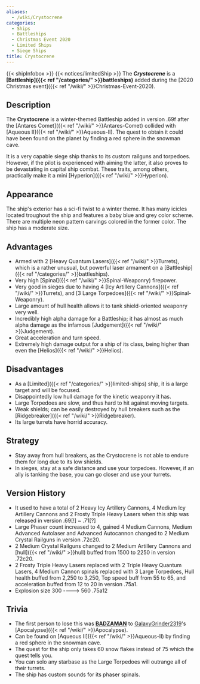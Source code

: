 ```yaml
---
aliases:
  - /wiki/Crystocrene
categories:
  - Ships
  - Battleships
  - Christmas Event 2020
  - Limited Ships
  - Siege Ships
title: Crystocrene
---
```


{{< shipInfobox >}} {{< notices/limitedShip >}} The **_Crystocrene_** is a **[Battleship]({{< ref "/categories/" >}}battleships)** added during the [2020 Christmas event]({{< ref "/wiki/" >}}Christmas-Event-2020).

## Description

The **Crystocrene** is a winter-themed Battleship added in version .69f after the [Antares Comet]({{< ref "/wiki/" >}}Antares-Comet) collided with [Aqueous II]({{< ref "/wiki/" >}}Aqueous-II). The quest to obtain it could have been found on the planet by finding a red sphere in the snowman cave.

It is a very capable siege ship thanks to its custom railguns and torpedoes. However, if the pilot is experienced with aiming the latter, it also proves to be devastating in capital ship combat. These traits, among others, practically make it a mini [Hyperion]({{< ref "/wiki/" >}}Hyperion).

## Appearance

The ship's exterior has a sci-fi twist to a winter theme. It has many icicles located troughout the ship and features a baby blue and grey color scheme. There are multiple neon pattern carvings colored in the former color. The ship has a moderate size.

## Advantages

- Armed with 2 [Heavy Quantum Lasers]({{< ref "/wiki/" >}}Turrets), which is a rather unusual, but powerful laser armament on a [Battleship]({{< ref "/categories/" >}}battleships).
- Very high [Spinal]({{< ref "/wiki/" >}}Spinal-Weaponry) firepower.
- Very good in sieges due to having 4 [Icy Artillery Cannons]({{< ref "/wiki/" >}}Turrets), and [3 Large Torpedoes]({{< ref "/wiki/" >}}Spinal-Weaponry).
- Large amount of hull health allows it to tank shield-oriented weaponry very well.
- Incredibly high alpha damage for a Battleship; it has almost as much alpha damage as the infamous [Judgement]({{< ref "/wiki/" >}}Judgement).
- Great acceleration and turn speed.
- Extremely high damage output for a ship of its class, being higher than even the [Helios]({{< ref "/wiki/" >}}Helios).

## Disadvantages

- As a [Limited]({{< ref "/categories/" >}}limited-ships) ship, it is a large target and will be focused.
- Disappointedly low hull damage for the kinetic weaponry it has.
- Large Torpedoes are slow, and thus hard to hit against moving targets.
- Weak shields; can be easily destroyed by hull breakers such as the [Ridgebreaker]({{< ref "/wiki/" >}}Ridgebreaker).
- Its large turrets have horrid accuracy.

## Strategy

- Stay away from hull breakers, as the Crystocrene is not able to endure them for long due to its low shields.
- In sieges, stay at a safe distance and use your torpedoes. However, if an ally is tanking the base, you can go closer and use your turrets.

## Version History

- It used to have a total of 2 Heavy Icy Artillery Cannons, 4 Medium Icy Artillery Cannons and 2 Frosty Triple Heavy Lasers when this ship was released in version .69[!] ~ .71[?]
- Large Phaser count increased to 4, gained 4 Medium Cannons, Medium Advanced Autolaser and Advanced Autocannon changed to 2 Medium Crystal Railguns in version .72c20.
- 2 Medium Crystal Railguns changed to 2 Medium Artillery Cannons and [hull]({{< ref "/wiki/" >}}hull) buffed from 1500 to 2250 in version .72c20.
- 2 Frosty Triple Heavy Lasers replaced with 2 Triple Heavy Quantum Lasers, 4 Medium Cannon spinals replaced with 3 Large Torpedoes, Hull health buffed from 2,250 to 3,250, Top speed buff from 55 to 65, and acceleration buffed from 12 to 20 in version .75a1.
- Explosion size 300 ----> 560 .75a12

## Trivia

- The first person to lose this was [**BADZAMAN**](https://www.roblox.com/users/462328151/profile) to [GalaxyGrinder2319](https://www.roblox.com/users/1006192836/profile)'s [Apocalypse]({{< ref "/wiki/" >}}Apocalypse).
- Can be found on [Aqueous II]({{< ref "/wiki/" >}}Aqueous-II) by finding a red sphere in the snowman cave.
- The quest for the ship only takes 60 snow flakes instead of 75 which the quest tells you.
- You can solo any starbase as the Large Torpedoes will outrange all of their turrets.
- The ship has custom sounds for its phaser spinals.
